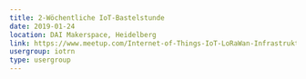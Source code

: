 ```yaml
---
title: 2-Wöchentliche IoT-Bastelstunde
date: 2019-01-24
location: DAI Makerspace, Heidelberg
link: https://www.meetup.com/Internet-of-Things-IoT-LoRaWan-Infrastruktur-4-RheinNeckar/events/cmbzlqyzcbgc/
usergroup: iotrn
type: usergroup
---
```

